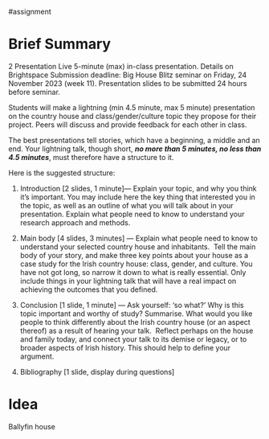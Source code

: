 #assignment 

# Brief Summary

2 Presentation Live 5-minute (max) in-class presentation. Details on Brightspace Submission deadline: Big House Blitz seminar on Friday, 24 November 2023 (week 11). Presentation slides to be submitted 24 hours before seminar.


Students will make a lightning (min 4.5 minute, max 5 minute) presentation on the country house and class/gender/culture topic they propose for their project. Peers will discuss and provide feedback for each other in class. 

The best presentations tell stories, which have a beginning, a middle and an end. Your lightning talk, though short, _**no more than 5 minutes, no less than 4.5 minutes**_, must therefore have a structure to it.

Here is the suggested structure: 

1. Introduction [2 slides, 1 minute]— Explain your topic, and why you think it’s important. You may include here the key thing that interested you in the topic, as well as an outline of what you will talk about in your presentation. Explain what people need to know to understand your research approach and methods.
    
2. Main body [4 slides, 3 minutes] — Explain what people need to know to understand your selected country house and inhabitants.  Tell the main body of your story, and make three key points about your house as a case study for the Irish country house: class, gender, and culture. You have not got long, so narrow it down to what is really essential. Only include things in your lightning talk that will have a real impact on achieving the outcomes that you defined. 
    
3. Conclusion [1 slide, 1 minute] — Ask yourself: ‘so what?’ Why is this topic important and worthy of study? Summarise. What would you like people to think differently about the Irish country house (or an aspect thereof) as a result of hearing your talk.  Reflect perhaps on the house and family today, and connect your talk to its demise or legacy, or to broader aspects of Irish history. This should help to define your argument.
    
4. Bibliography [1 slide, display during questions]
# Idea

Ballyfin house